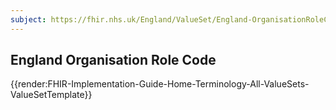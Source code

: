 ```yaml
---
subject: https://fhir.nhs.uk/England/ValueSet/England-OrganisationRoleCode
---
```

## England Organisation Role Code
{{render:FHIR-Implementation-Guide-Home-Terminology-All-ValueSets-ValueSetTemplate}}
